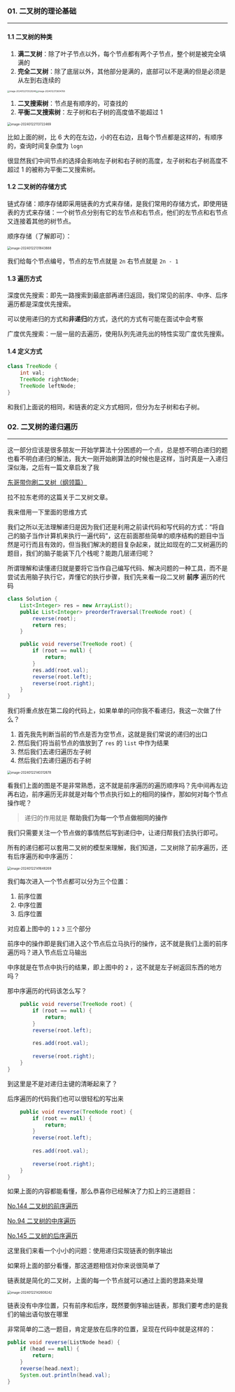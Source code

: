 ### 01. 二叉树的理论基础

------

#### 1.1 二叉树的种类

1. **满二叉树**：除了叶子节点以外，每个节点都有两个子节点，整个树是被完全填满的
2. **完全二叉树**：除了底层以外，其他部分是满的，底部可以不是满的但是必须是从左到右连续的

 <img src="C:/Users/lenovo/Desktop/class-note/%E7%AE%97%E6%B3%95/assets/image-20240122113529246.png" alt="image-20240122113529246" style="zoom: 33%;" /><img src="C:/Users/lenovo/Desktop/class-note/%E7%AE%97%E6%B3%95/assets/image-20240122113604768.png" alt="image-20240122113604768" style="zoom:33%;" />



1. **二叉搜索树**：节点是有顺序的，可查找的
2. **平衡二叉搜索树**：左子树和右子树的高度值不能超过 1

<img src="C:/Users/lenovo/Desktop/class-note/%E7%AE%97%E6%B3%95/assets/image-20240122113722469.png" alt="image-20240122113722469" style="zoom:50%;" />

比如上面的树，比 6 大的在左边，小的在右边，且每个节点都是这样的，有顺序的，查询时间复杂度为 `logn`

很显然我们中间节点的选择会影响左子树和右子树的高度，左子树和右子树高度不超过 1 的被称为平衡二叉搜索树。



#### 1.2 二叉树的存储方式

链式存储：顺序存储即采用链表的方式来存储，是我们常用的存储方式，即使用链表的方式来存储：一个树节点分别有它的左节点和右节点，他们的左节点和右节点又连接着其他的树节点。

顺序存储（了解即可）：

<img src="C:/Users/lenovo/Desktop/class-note/%E7%AE%97%E6%B3%95/assets/image-20240122131843888.png" alt="image-20240122131843888" style="zoom:50%;" />

我们给每个节点编号，节点的左节点就是 `2n` 右节点就是 `2n - 1`



#### 1.3 遍历方式

深度优先搜索：即先一路搜索到最底部再递归返回，我们常见的前序、中序、后序遍历都是深度优先搜索。

可以使用递归的方式和**非递归**的方式，迭代的方式有可能在面试中会考察

广度优先搜索：一层一层的去遍历，使用队列先进先出的特性实现广度优先搜索。



#### 1.4 定义方式

```java
class TreeNode {
	int val;
	TreeNode rightNode;
	TreeNode leftNode;
}
```

和我们上面说的相同，和链表的定义方式相同，但分为左子树和右子树。



### 02. 二叉树的递归遍历

------

​	这一部分应该是很多朋友一开始学算法十分困惑的一个点，总是想不明白递归的题也看不明白递归的解法，我大一刚开始刷算法的时候也是这样，当时真是一入递归深似海，之后有一篇文章启发了我

[东哥带你刷二叉树（纲领篇）](https://labuladong.github.io/algo/di-ling-zh-bfe1b/dong-ge-da-334dd/)

拉不拉东老师的这篇关于二叉树文章。

我来借用一下里面的思维方式

我们之所以无法理解递归是因为我们还是利用之前读代码和写代码的方式：“将自己的脑子当作计算机来执行一遍代码”，这在前面那些简单的顺序结构的题目中当然是可行而且有效的，但当我们解决的题目复杂起来，就比如现在的二叉树遍历的题目，我们的脑子能装下几个栈呢？能跑几层递归呢？



所谓理解和读懂递归就是要将它当作自己编写代码、解决问题的一种工具，而不是尝试去用脑子执行它，弄懂它的执行步骤，我们先来看一段二叉树 **前序** 遍历的代码

```java
class Solution {
    List<Integer> res = new ArrayList();
    public List<Integer> preorderTraversal(TreeNode root) {
        reverse(root);
        return res;
    }

    public void reverse(TreeNode root) {
        if (root == null) {
            return;
        }
        res.add(root.val);
        reverse(root.left);
        reverse(root.right);
    }
}
```

我们将重点放在第二段的代码上，如果单单的问你我不看递归，我这一次做了什么？

1. 首先我先判断当前的节点是否为空节点，这就是我们常说的递归的出口
2. 然后我们将当前节点的值放到了 `res` 的 `list` 中作为结果
3. 然后我们去递归遍历左子树
4. 然后我们去递归遍历右子树



<img src="C:/Users/lenovo/Desktop/class-note/%E7%AE%97%E6%B3%95/assets/image-20240122140312678.png" alt="image-20240122140312678" style="zoom: 50%;" />

看我们上面的图是不是非常熟悉，这不就是前序遍历的遍历顺序吗？先中间再左边再右边，前序遍历无非就是对每个节点执行如上的相同的操作，那如何对每个节点操作呢？



>  递归的作用就是 **帮助我们为每一个节点做相同的操作**



我们只需要关注一个节点做的事情然后写到递归中，让递归帮我们去执行即可。



所有的递归都可以套用二叉树的模型来理解，我们知道，二叉树除了前序遍历，还有后序遍历和中序遍历：

<img src="C:/Users/lenovo/Desktop/class-note/%E7%AE%97%E6%B3%95/assets/image-20240122141648269.png" alt="image-20240122141648269" style="zoom: 50%;" />

我们每次进入一个节点都可以分为三个位置：

1. 前序位置
2. 中序位置
3. 后序位置

对应着上图中的 `1` `2` `3` 三个部分

前序中的操作即是我们进入这个节点后立马执行的操作，这不就是我们上面的前序遍历吗？进入节点后立马输出

中序就是在节点中执行的结果，即上图中的 `2` ，这不就是左子树返回东西的地方吗？

那中序遍历的代码该怎么写？

```java
    public void reverse(TreeNode root) {
        if (root == null) {
            return;
        }
        reverse(root.left);
        
        res.add(root.val);
        
        reverse(root.right);
    }
}
```

到这里是不是对递归主键的清晰起来了？

后序遍历的代码我们也可以很轻松的写出来

```java
    public void reverse(TreeNode root) {
        if (root == null) {
            return;
        }
        reverse(root.left);
        
        res.add(root.val);
        
        reverse(root.right);
    }
}
```

如果上面的内容都能看懂，那么恭喜你已经解决了力扣上的三道题目：

[No.144 二叉树的前序遍历](https://leetcode.cn/problems/binary-tree-preorder-traversal/description/)

[No.94 二叉树的中序遍历](https://leetcode.cn/problems/binary-tree-inorder-traversal/description/)

[No.145 二叉树的后序遍历](https://leetcode.cn/problems/binary-tree-postorder-traversal/description/)

这里我们来看一个小小的问题：使用递归实现链表的倒序输出



如果将上面的部分看懂，那这道题相信对你来说很简单了

链表就是简化的二叉树，上面的每一个节点就可以通过上面的思路来处理

<img src="C:/Users/lenovo/Desktop/class-note/%E7%AE%97%E6%B3%95/assets/image-20240122142608242.png" alt="image-20240122142608242" style="zoom:50%;" />

链表没有中序位置，只有前序和后序，既然要倒序输出链表，那我们要考虑的是我们的输出语句放在哪里

非常简单的二选一题目，肯定是放在后序的位置，呈现在代码中就是这样的：

```java
public void reverse(ListNode head) {
	if (head == null) {
		return;
	}
	reverse(head.next);
	System.out.println(head.val);
}
```